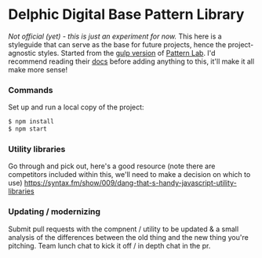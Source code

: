 # Delphic Digital Base Pattern Library

_Not official (yet) - this is just an experiment for now._
This here is a styleguide that can serve as the base for future projects, hence the project-agnostic styles. Started from the [gulp version](https://github.com/pattern-lab/edition-node-gulp) of [Pattern Lab](http://patternlab.io/). I'd recommend reading their [docs](http://patternlab.io/docs/index.html) before adding anything to this, it'll make it all make more sense!

### Commands
Set up and run a local copy of the project:
```sh
$ npm install
$ npm start
```

### Utility libraries

Go through and pick out, here's a good resource (note there are competitors included within this, we'll need to make a decision on which to use)
https://syntax.fm/show/009/dang-that-s-handy-javascript-utility-libraries

### Updating / modernizing 

Submit pull requests with the compnent / utility to be updated & a small analysis of the differences between the old thing and the new thing you're pitching. Team lunch chat to kick it off / in depth chat in the pr.
